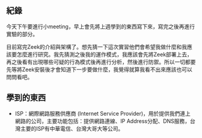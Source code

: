 ## 紀錄
今天下午要進行小meeting，早上會先將上週學到的東西寫下來，寫完之後再進行實驗的部分。

目前寫完Zeek的介紹與架構了。想先猜一下這次實習他們會希望我做什麼和我應該要怎麼進行研究。我先猜測之後我的運作模式，我應該會先將Zeek部署上去，再之後看有出現哪些可疑的行為模式後再進行分析，然後進行防禦。所以一切都要先等將Zeek安裝後才會知道下一步要做什麼，我覺得就算我看不出來應該也可以問問看吧。

## 學到的東西
- ISP：網際網路服務供應商 (Internet Service Provider)，用於提供我們連上網路的公司，主要功能包括：提供網路連線、IP Address分配、DNS服務，台灣主要的ISP有中華電信、台灣大哥大等公司。